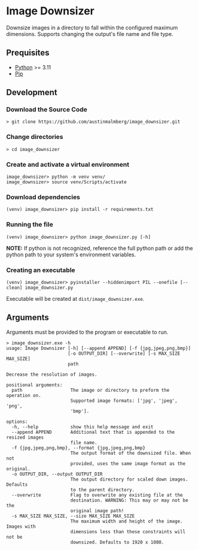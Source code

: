 # Image Downsizer

Downsize images in a directory to fall within the configured maximum dimensions. Supports changing the output's file name and file type.


## Prequisites

- [Python](https://www.python.org/) >= 3.11
- [Pip](https://pypi.org/project/pip/)


## Development

### Download the Source Code

```
> git clone https://github.com/austinmalmberg/image_downsizer.git
```


### Change directories

```
> cd image_downsizer
```


### Create and activate a virtual environment

```
image_downsizer> python -m venv venv/
image_downsizer> source venv/Scripts/activate
```


### Download dependencies

```
(venv) image_downsizer> pip install -r requirements.txt
```


### Running the file

```
(venv) image_downsizer> python image_downsizer.py [-h]
```

__NOTE:__ If python is not recognized, reference the full python path or add the python path to your system's environment variables.


### Creating an executable

```
(venv) image_downsizer> pyinstaller --hiddenimport PIL --onefile [--clean] image_downsizer.py
```

Executable will be created at `dist/image_downsizer.exe`.

## Arguments

Arguments must be provided to the program or executable to run.

```
> image_downsizer.exe -h
usage: Image Downsizer [-h] [--append APPEND] [-f {jpg,jpeg,png,bmp}]
                       [-o OUTPUT_DIR] [--overwrite] [-s MAX_SIZE MAX_SIZE]
                       path

Decrease the resolution of images.

positional arguments:
  path                  The image or directory to preform the operation on.
                        Supported image formats: ['jpg', 'jpeg', 'png',
                        'bmp'].

options:
  -h, --help            show this help message and exit
  --append APPEND       Additional text that is appended to the resized images
                        file name.
  -f {jpg,jpeg,png,bmp}, --format {jpg,jpeg,png,bmp}
                        The output format of the downsized file. When not
                        provided, uses the same image format as the original.
  -o OUTPUT_DIR, --output OUTPUT_DIR
                        The output directory for scaled down images. Defaults
                        to the parent directory.
  --overwrite           Flag to overwrite any existing file at the
                        destination. WARNING: This may or may not be the
                        original image path!
  -s MAX_SIZE MAX_SIZE, --size MAX_SIZE MAX_SIZE
                        The maximum width and height of the image. Images with
                        dimensions less than these constraints will not be
                        downsized. Defaults to 1920 x 1080.
```